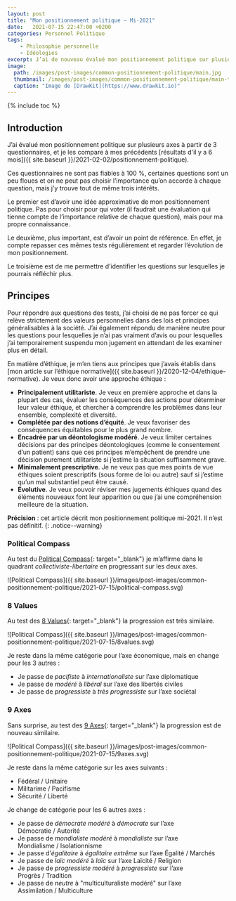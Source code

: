 ```yaml
---
layout: post
title: "Mon positionnement politique — Mi-2021"
date:   2021-07-15 22:47:00 +0200
categories: Personnel Politique
tags:
    - Philosophie personnelle
    - Idéologies
excerpt: J’ai de nouveau évalué mon positionnement politique sur plusieurs axes à partir de 3 questionnaires.
image:
  path: /images/post-images/common-positionnement-politique/main.jpg
  thumbnail: /images/post-images/common-positionnement-politique/main-thumb-flat.jpg
  caption: "Image de [DrawKit](https://www.drawkit.io)"
---
```


{% include toc %}

## Introduction

J’ai évalué mon positionnement politique sur plusieurs axes à partir de 3 questionnaires, et je les compare à mes précédents [résultats d'il y a 6 mois]({{ site.baseurl }}/2021-02-02/positionnement-politique).

Ces questionnaires ne sont pas fiables à 100 %, certaines questions sont un peu floues et on ne peut pas choisir l’importance qu’on accorde à chaque question, mais j’y trouve tout de même trois intérêts.

Le premier est d’avoir une idée approximative de mon positionnement politique. Pas pour choisir pour qui voter (il faudrait une évaluation qui tienne compte de l’importance relative de chaque question), mais pour ma propre connaissance.

Le deuxième, plus important, est d’avoir un point de référence. En effet, je compte repasser ces mêmes tests régulièrement et regarder l’évolution de mon positionnement.

Le troisième est de me permettre d’identifier les questions sur lesquelles je pourrais réfléchir plus.

## Principes

Pour répondre aux questions des tests, j’ai choisi de ne pas forcer ce qui relève strictement des valeurs personnelles dans des lois et principes généralisables à la société. J’ai également répondu de manière neutre pour les questions pour lesquelles je n’ai pas vraiment d’avis ou pour lesquelles j’ai temporairement suspendu mon jugement en attendant de les examiner plus en détail.

En matière d’éthique, je m’en tiens aux principes que j’avais établis dans [mon article sur l’éthique normative]({{ site.baseurl }}/2020-12-04/ethique-normative). Je veux donc avoir une approche éthique :

* **Principalement utilitariste**. Je veux en première approche et dans la plupart des cas, évaluer les conséquences des actions pour déterminer leur valeur éthique, et chercher à comprendre les problèmes dans leur ensemble, complexité et diversité.
* **Complétée par des notions d’équité**. Je veux favoriser des conséquences équitables pour le plus grand nombre.
* **Encadrée par un déontologisme modéré**. Je veux limiter certaines décisions par des principes déontologiques (comme le consentement d’un patient) sans que ces principes m’empêchent de prendre une décision purement utilitariste si j’estime la situation suffisamment grave.
* **Minimalement prescriptive**. Je ne veux pas que mes points de vue éthiques soient prescriptifs (sous forme de loi ou autre) sauf si j’estime qu’un mal substantiel peut être causé.
* **Évolutive**. Je veux pouvoir réviser mes jugements éthiques quand des éléments nouveaux font leur apparition ou que j’ai une compréhension meilleure de la situation.

**Précision** : cet article décrit mon positionnement politique mi-2021. Il n’est pas définitif.
{: .notice--warning}

### Political Compass

Au test du [Political Compass](https://www.politicalcompass.org/test/fr){: target="_blank"} je m’affirme dans le quadrant *collectiviste-libertaire* en progressant sur les deux axes.

![Political Compass]({{ site.baseurl }}/images/post-images/common-positionnement-politique/2021-07-15/political-compass.svg)

### 8 Values

Au test des [8 Values](https://8values.github.io){: target="_blank"} la progression est très similaire.

![Political Compass]({{ site.baseurl }}/images/post-images/common-positionnement-politique/2021-07-15/8values.svg)

Je reste dans la même catégorie pour l’axe économique, mais en change pour les 3 autres :

* Je passe de *pacifiste* à *internationaliste* sur l’axe diplomatique
* Je passe de *modéré* à *libéral* sur l’axe des libertés civiles
* Je passe de *progressiste* à *très progressiste* sur l’axe sociétal

### 9 Axes

Sans surprise, au test des [9 Axes](https://9axes.github.io){: target="_blank"} la progression est de nouveau similaire.

![Political Compass]({{ site.baseurl }}/images/post-images/common-positionnement-politique/2021-07-15/9axes.svg)

Je reste dans la même catégorie sur les axes suivants :

* Fédéral&nbsp;/&nbsp;Unitaire
* Militarime&nbsp;/&nbsp;Pacifisme
* Sécurité&nbsp;/&nbsp;Liberté

Je change de catégorie pour les 6 autres axes :

* Je passe de *démocrate modéré* à *démocrate* sur l’axe Démocratie&nbsp;/&nbsp;Autorité
* Je passe de *mondialiste modéré* à *mondialiste* sur l’axe Mondialisme&nbsp;/&nbsp;Isolationnisme
* Je passe d’*égalitaire* à *égalitaire extrême* sur l’axe Égalité&nbsp;/&nbsp;Marchés
* Je passe de *laïc modéré* à *laïc* sur l’axe Laïcité&nbsp;/&nbsp;Religion
* Je passe de *progressiste modéré* à *progressiste* sur l’axe Progrès&nbsp;/&nbsp;Tradition
* Je passe de *neutre* à "multiculturaliste modéré" sur l’axe Assimilation&nbsp;/&nbsp;Multiculture
